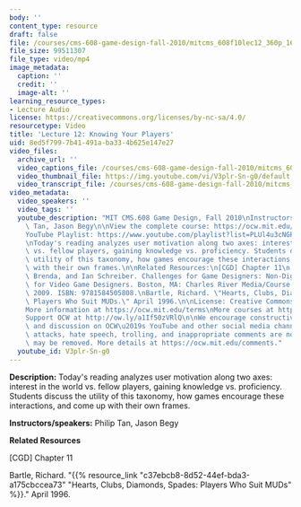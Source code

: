 ```yaml
---
body: ''
content_type: resource
draft: false
file: /courses/cms-608-game-design-fall-2010/mitcms_608f10lec12_360p_16_9.mp4
file_size: 99511307
file_type: video/mp4
image_metadata:
  caption: ''
  credit: ''
  image-alt: ''
learning_resource_types:
- Lecture Audio
license: https://creativecommons.org/licenses/by-nc-sa/4.0/
resourcetype: Video
title: 'Lecture 12: Knowing Your Players'
uid: 8ed5f799-7b41-491a-ba33-4b625e147e27
video_files:
  archive_url: ''
  video_captions_file: /courses/cms-608-game-design-fall-2010/mitcms_608f10lec12_captions.vtt
  video_thumbnail_file: https://img.youtube.com/vi/V3plr-Sn-g0/default.jpg
  video_transcript_file: /courses/cms-608-game-design-fall-2010/mitcms_608f10lec12_transcript.pdf
video_metadata:
  video_speakers: ''
  video_tags: ''
  youtube_description: "MIT CMS.608 Game Design, Fall 2010\nInstructors: Philip B.\
    \ Tan, Jason Begy\n\nView the complete course: https://ocw.mit.edu/courses/cms-608-game-design-fall-2010/\n\
    YouTube Playlist: https://www.youtube.com/playlist?list=PLUl4u3cNGP61_JVg12Ukxft03EJ7xxdbR\n\
    \nToday's reading analyzes user motivation along two axes: interest in the world\
    \ vs. fellow players, gaining knowledge vs. proficiency. Students discuss the\
    \ utility of this taxonomy, how games encourage these interactions, and come up\
    \ with their own frames.\n\nRelated Resources:\n[CGD] Chapter 11\n[CGD] = Brathwaite,\
    \ Brenda, and Ian Schreiber. Challenges for Game Designers: Non-Digital Exercises\
    \ for Video Game Designers. Boston, MA: Charles River Media/Course Technology,\
    \ 2009. ISBN: 9781584505808.\nBartle, Richard. \"Hearts, Clubs, Diamonds, Spades:\
    \ Players Who Suit MUDs.\" April 1996.\n\nLicense: Creative Commons BY-NC-SA\n\
    More information at https://ocw.mit.edu/terms\nMore courses at https://ocw.mit.edu\n\
    Support OCW at http://ow.ly/a1If50zVRlQ\n\nWe encourage constructive comments\
    \ and discussion on OCW\u2019s YouTube and other social media channels. Personal\
    \ attacks, hate speech, trolling, and inappropriate comments are not allowed and\
    \ may be removed. More details at https://ocw.mit.edu/comments."
  youtube_id: V3plr-Sn-g0
---
```

**Description:** Today's reading analyzes user motivation along two axes: interest in the world vs. fellow players, gaining knowledge vs. proficiency. Students discuss the utility of this taxonomy, how games encourage these interactions, and come up with their own frames.

**Instructors/speakers:** Philip Tan, Jason Begy

**Related Resources**

\[CGD\] Chapter 11

Bartle, Richard. "{{% resource_link "c37ebcb8-8d52-44ef-bda3-a175cbccea73" "Hearts, Clubs, Diamonds, Spades: Players Who Suit MUDs" %}}." April 1996.